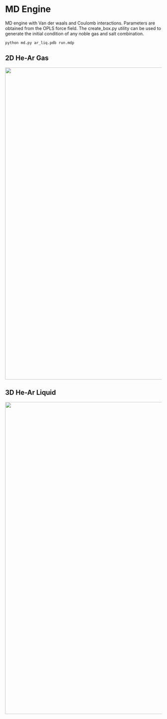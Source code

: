 # MD Engine

MD engine with Van der waals and Coulomb interactions. Parameters are obtained from the OPLS force field. The create_box.py utility can be used to generate the initial condition of any noble gas and salt combination.

```
python md.py ar_liq.pdb run.mdp
```

## 2D He-Ar Gas

<p align="center">
  <img width="1000" src="images/2d_lj.gif">
</p>

## 3D He-Ar Liquid

<p align="center">
  <img width="1000" src="images/2d_lj.gif">
</p>